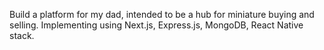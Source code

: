 Build a platform for my dad, intended to be a hub for miniature buying and selling. Implementing using Next.js, Express.js, MongoDB, React Native stack.
